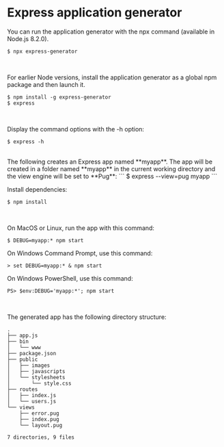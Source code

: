 # Express application generator

You can run the application generator with the npx command (available in Node.js 8.2.0).
```
$ npx express-generator
```
<br>

For earlier Node versions, install the application generator as a global npm package and then launch it.
```
$ npm install -g express-generator
$ express
```
<br>

Display the command options with the -h option:
```
$ express -h
```
<br>
The following creates an Express app named **myapp**. The app will be created in a folder named **myapp** in the current working directory and the view engine will be set to **Pug**:
```
$ express --view=pug myapp
```
<br>

Install dependencies:
```
$ npm install
```
<br>

On MacOS or Linux, run the app with this command:
```
$ DEBUG=myapp:* npm start
```

On Windows Command Prompt, use this command:
```
> set DEBUG=myapp:* & npm start
```

On Windows PowerShell, use this command:
```
PS> $env:DEBUG='myapp:*'; npm start
```
<br>

The generated app has the following directory structure:
```
.
├── app.js
├── bin
│   └── www
├── package.json
├── public
│   ├── images
│   ├── javascripts
│   └── stylesheets
│       └── style.css
├── routes
│   ├── index.js
│   └── users.js
└── views
    ├── error.pug
    ├── index.pug
    └── layout.pug

7 directories, 9 files
```
